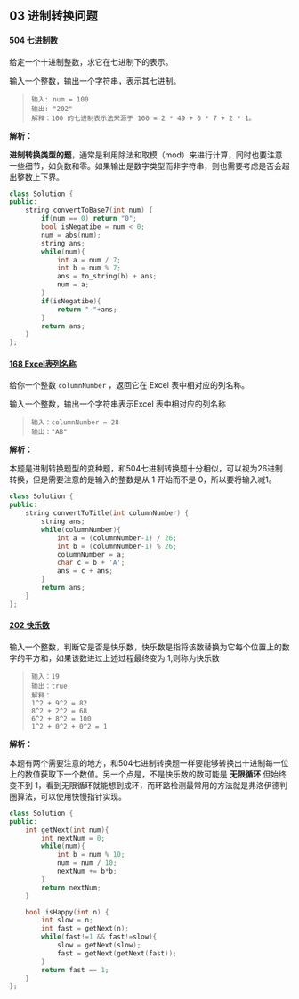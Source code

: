 ## 03 进制转换问题

#### [504 七进制数](https://leetcode-cn.com/problems/base-7/)

给定一个十进制整数，求它在七进制下的表示。

输入一个整数，输出一个字符串，表示其七进制。

> ```
> 输入: num = 100
> 输出: "202"
> 解释：100 的七进制表示法来源于 100 = 2 * 49 + 0 * 7 + 2 * 1。
> ```

**解析：**

​	**进制转换类型的题**，通常是利用除法和取模（mod）来进行计算，同时也要注意一些细节，如负数和零。如果输出是数字类型而非字符串，则也需要考虑是否会超出整数上下界。	

```cpp
class Solution {
public:
    string convertToBase7(int num) {
        if(num == 0) return "0";
        bool isNegatibe = num < 0;
        num = abs(num);
        string ans;
        while(num){
            int a = num / 7;
            int b = num % 7;
            ans = to_string(b) + ans;
            num = a;
        }
        if(isNegatibe){
            return "-"+ans;
        }
        return ans;
    }
};
```

#### [168 Excel表列名称](https://leetcode-cn.com/problems/excel-sheet-column-title/)

给你一个整数 `columnNumber` ，返回它在 Excel 表中相对应的列名称。

输入一个整数，输出一个字符串表示Excel 表中相对应的列名称

> ```
> 输入：columnNumber = 28
> 输出："AB"
> ```

**解析：**

​	本题是进制转换题型的变种题，和504七进制转换题十分相似，可以视为26进制转换，但是需要注意的是输入的整数是从 1 开始而不是 0，所以要将输入减1。

```cpp
class Solution {
public:
    string convertToTitle(int columnNumber) {
        string ans;
        while(columnNumber){
            int a = (columnNumber-1) / 26;
            int b = (columnNumber-1) % 26;
            columnNumber = a;
            char c = b + 'A';
            ans = c + ans;
        }
        return ans;
    }
};
```

#### [202 快乐数](https://leetcode-cn.com/problems/happy-number/)

输入一个整数，判断它是否是快乐数，快乐数是指将该数替换为它每个位置上的数字的平方和，如果该数进过上述过程最终变为 1,则称为快乐数

> ```
> 输入：19
> 输出：true
> 解释：
> 1^2 + 9^2 = 82
> 8^2 + 2^2 = 68
> 6^2 + 8^2 = 100
> 1^2 + 0^2 + 0^2 = 1
> ```

**解析：**

​	本题有两个需要注意的地方，和504七进制转换题一样要能够转换出十进制每一位上的数值获取下一个数值。另一个点是，不是快乐数的数可能是 **无限循环** 但始终变不到 1，看到无限循环就能想到成环，而环路检测最常用的方法就是弗洛伊德判圈算法，可以使用快慢指针实现。

```cpp
class Solution {
public:
    int getNext(int num){
        int nextNum = 0;
        while(num){
            int b = num % 10;
            num = num / 10;
            nextNum += b*b;
        }
        return nextNum;
    }

    bool isHappy(int n) {
        int slow = n;
        int fast = getNext(n);
        while(fast!=1 && fast!=slow){
            slow = getNext(slow);
            fast = getNext(getNext(fast));
        }
        return fast == 1;
    }
};
```
